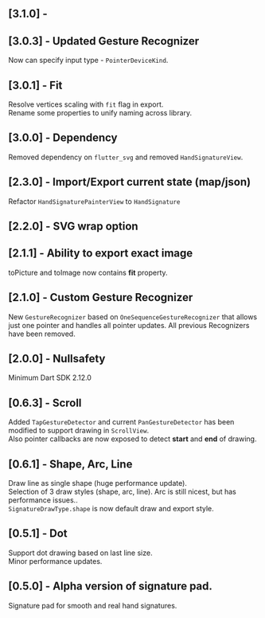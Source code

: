 ## [3.1.0] - 
## [3.0.3] - Updated Gesture Recognizer
Now can specify input type - `PointerDeviceKind`.
## [3.0.1] - Fit
Resolve vertices scaling with `fit` flag in export.\
Rename some properties to unify naming across library.
## [3.0.0] - Dependency
Removed dependency on `flutter_svg` and removed `HandSignatureView`.
## [2.3.0] - Import/Export current state (map/json)
Refactor `HandSignaturePainterView` to `HandSignature`
## [2.2.0] - SVG wrap option
## [2.1.1] - Ability to export exact image
toPicture and toImage now contains **fit** property.
## [2.1.0] - Custom Gesture Recognizer
New `GestureRecognizer` based on `OneSequenceGestureRecognizer` that allows just one pointer and handles all pointer updates.
All previous Recognizers have been removed.
## [2.0.0] - Nullsafety
Minimum Dart SDK 2.12.0
## [0.6.3] - Scroll
Added `TapGestureDetector` and current `PanGestureDetector` has been modified to support drawing in `ScrollView`.\
Also pointer callbacks are now exposed to detect **start** and **end** of drawing.
## [0.6.1] - Shape, Arc, Line
Draw line as single shape (huge performance update).\
Selection of 3 draw styles (shape, arc, line). Arc is still nicest, but has performance issues..\
`SignatureDrawType.shape` is now default draw and export style.
## [0.5.1] - Dot
Support dot drawing based on last line size.\
Minor performance updates.
## [0.5.0] - Alpha version of signature pad.
Signature pad for smooth and real hand signatures.
